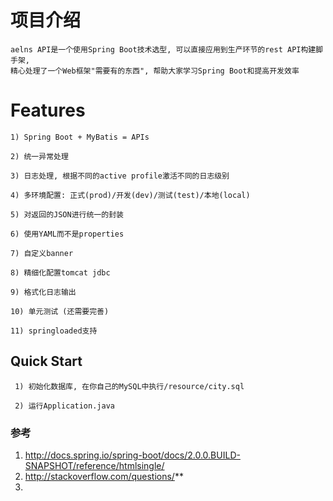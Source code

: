 # 项目介绍
    aelns API是一个使用Spring Boot技术选型, 可以直接应用到生产环节的rest API构建脚手架,
    精心处理了一个Web框架"需要有的东西", 帮助大家学习Spring Boot和提高开发效率


# Features
    1) Spring Boot + MyBatis = APIs

    2) 统一异常处理

    3) 日志处理, 根据不同的active profile激活不同的日志级别

    4) 多环境配置: 正式(prod)/开发(dev)/测试(test)/本地(local)

    5) 对返回的JSON进行统一的封装

    6) 使用YAML而不是properties

    7) 自定义banner

    8) 精细化配置tomcat jdbc

    9) 格式化日志输出

    10) 单元测试 (还需要完善)

    11) springloaded支持

## Quick Start
     1) 初始化数据库, 在你自己的MySQL中执行/resource/city.sql

     2) 运行Application.java


### 参考
   1) http://docs.spring.io/spring-boot/docs/2.0.0.BUILD-SNAPSHOT/reference/htmlsingle/
   2) http://stackoverflow.com/questions/**
   3)
